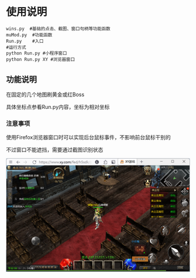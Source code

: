 # 使用说明

``` cmd
wins.py  #基础的点击、截图、窗口句柄等功能函数
muMod.py  #功能函数
Run.py    #入口
#运行方式
python Run.py #小程序窗口
python Run.py XY #浏览器窗口
```

## 功能说明
在固定的几个地图刷黄金或红Boss

具体坐标点参看Run.py内容，坐标为相对坐标

### 注意事项
使用Firefox浏览器窗口时可以实现后台鼠标事件，不影响前台鼠标干别的

不过窗口不能遮挡，需要通过截图识别状态

![Firefox窗口](imgs/Firefox.png)

